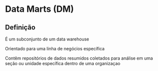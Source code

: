 # Data Marts (DM)

## Definição

É um subconjunto de um data warehouse

Orientado para uma linha de negócios específica

Contêm repositórios de dados resumidos coletados para análise em uma seção ou unidade específica dentro de uma organizaçao
